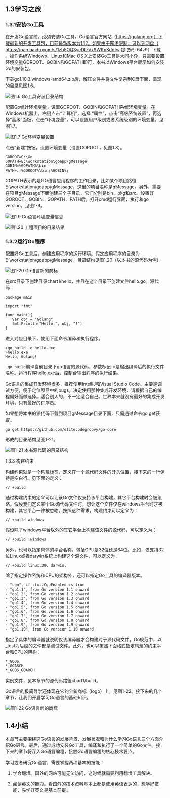 ## 1.3学习之旅

### 1.3.1安装Go工具

在开发Go语言前，必须安装Go工具。Go语言官方网站（https://golang.org）下载最新的开发工具包，目前最新版本为1.12。如果由于网络限制，可以到网盘（ https://pan.baidu.com/s/1zb5OQ3yeDL-Vx9WKnKddtw 提取码: 64z9）下载 。操作系统Windows、Linux和Mac OS X上安装Go工具是大同小异，只需要设置环境变量GOROOT、GOBIN和GOPATH即可，本书以Windows平台展示如何安装Go的安装包。

下载go1.10.3.windows-amd64.zip后，解压文件并将文件复杂到C盘下面，呈现的目录见图1.6。

![图1.6 Go工具安装目录结构](a-tour-of-go1.png)


配置Go统计环境变量。设置GOROOT、GOBIN和GOPATH系统环境变量。在Windows机器上，右键点击“计算机”，选择 “属性”，点击“高级系统设置”，再选择“高级”面板，点击“环境变量”，可以设置用户级别或者系统级别的环境变量，见图1.7。

![图1.7 Go环境变量设置](a-tour-of-go2.png)


点击“新建”按钮，设置环境变量（设置GOROOT，见图1.8）。 
```
GOROOT=C:\Go
GOPATH=E:\workstation\goapp\gMessage
GOBIN=%GOPATH%\bin
PATH=.;%GOROOT%\bin;%GOBIN%;

```

GOPATH表示的是GO语言应用程序的工作目录，比如某个项目路径E:\workstation\goapp\gMessage，这里的项目名称是gMessage。另外，需要在项目gMessage下面创建三个子目录，它们分别是bin、pkg和src。设置好GOROOT、GOBIN、GOPATH、PATH后，打开cmd运行界面，执行和go version，见图1-9。

![图1.9 Go语言环境变量信息](a-tour-of-go3.png)

![图1.20 工程项目的目录结果](a-tour-of-go4.png)

### 1.3.2运行Go程序

配置好Go工具后，创建应用程序的运行环境。假定应用程序的目录为E:\workstation\goapp\gMessage，目录结构见图1.20（以本书的源代码为例）。



![图1-20 Go语言新的商标](a-tour-of-go5.png)

在src目录下创建目录chart1/hello，并且在这个目录下创建文件hello.go。源代码：

```
package main

import "fmt"

func main(){
   var obj = "Golang"
   fmt.Println("Hello,", obj, "!")
}
```


进入对应目录下，使用下面命令编译和执行程序。
```
>go build -o hello.exe
>hello.exe
Hello, Golang!
```

` go build`编译当前目录下go语言的源代码，参数标记-o是输出编译后的执行文件名称。运行程序hello.exe后，控制台输出程序的执行结果。
 
Go语言的集成开发环境很多，推荐使用IntelliJ和Visual Studio Code。主要是调试方便，便于定位项目中的bugs。决定使用那种集成开发环境，请根据自己的编程偏好而做选择。适合别人的，不一定适合自己。世界本来就没有最好的集成开发环境，只有最好的程序员。

如果想将本书的源代码下载到项目gMessage目录下面，只需通过命令go get获取。
```
go get https://github.com/elitecodegroovy/go-core

```

形成的目录结构见图1-21。

![图1-21 本书源代码的目录结构](a-tour-of-go6.png)


1.3.3	构建约束

构建约束就是一个构建标签，定义在一个源代码文件的开头位置，接下来的一行保持是空白行。见下面的定义：

```
// +build
```

通过构建约束的定义可以让该Go文件仅支持该平台构建，其它平台构建时会被忽略。假设我们定义某个Go源代码文件时，想让这个文件仅在windows平台时才被构建，其它平台一律被忽略。按照这种需求，构建约束可以定义为：

```
// +build windows 
```

假设除了windows平台以外的其它平台上构建该文件的源代码，可以定义为：

```
// +build !windows
```

另外，也可以指定具体的平台名称，包括CPU是32位还是64位。比如，仅支持32位Linux或者darwin系统上构建这个源文件，可以定义为：

```
// +build linux,386 darwin,
```

除了指定操作系统和CPU的架构外，还可以指定Go工具的编译器版本。
```
- "cgo", if ctxt.CgoEnabled is true
- "go1.1", from Go version 1.1 onward
- "go1.2", from Go version 1.2 onward
- "go1.3", from Go version 1.3 onward
- "go1.4", from Go version 1.4 onward
- "go1.5", from Go version 1.5 onward
- "go1.6", from Go version 1.6 onward
- "go1.7", from Go version 1.7 onward
- "go1.8", from Go version 1.8 onward
- "go1.9", from Go version 1.9 onward
- "go1.10", from Go version 1.10 onward

```

指定了具体的编译器就说明仅该编译器才会构建对于源代码文件。Go规范中，以_test为后缀的文件都是测试文件。此外，也可以按照下面格式指定构建的约束平台和CPU的架构：
```
*_GOOS
*_GOARCH
*_GOOS_GOARCH
```

实例文件，见本章节的源代码路径chart1/build。

Go语言的极简哲学还体现在它的全新商标（logo）上，见图1-22。接下来的几个章节，让我们开启学习Go语言的基础知识。




![图1-22 Go语言新的商标](a-tour-of-go7.png)


## 1.4小结

本章节主要围绕这Go语言的发展背景、发展状况和为什么学习Go语言三个方面介绍Go语言。最后，通过成功安装Go工具，编译和执行了一个简单的Go文件。接下来的章节将深入Go语言编程，接触Go语言编程的核心技术要点。

学习或者研究Go语言，需要掌握两项基本的技能：


1. 学会翻墙。国外的网站可能无法访问，这时候就需要利用翻墙工具解决。

2. 阅读英文的能力。看国外的技术资料基本上都是使用英语表达的，想学好技能，先学好英文是基本前提。
